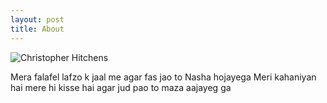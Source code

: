 ```yaml
---
layout: post
title: About
---
```


  <img alt="Christopher Hitchens" src="/assets/images/jd.jpg" />

Mera falafel lafzo k jaal me agar fas jao to Nasha hojayega 
Meri kahaniyan hai mere hi kisse hai agar jud pao to maza aajayeg ga